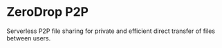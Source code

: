 # ZeroDrop P2P
Serverless P2P file sharing for private and efficient direct transfer of files between users.
